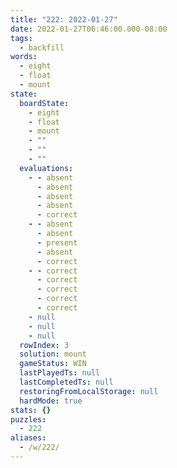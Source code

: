 ```yaml
---
title: "222: 2022-01-27"
date: 2022-01-27T06:46:00.000-08:00
tags:
  - backfill
words:
  - eight
  - float
  - mount
state:
  boardState:
    - eight
    - float
    - mount
    - ""
    - ""
    - ""
  evaluations:
    - - absent
      - absent
      - absent
      - absent
      - correct
    - - absent
      - absent
      - present
      - absent
      - correct
    - - correct
      - correct
      - correct
      - correct
      - correct
    - null
    - null
    - null
  rowIndex: 3
  solution: mount
  gameStatus: WIN
  lastPlayedTs: null
  lastCompletedTs: null
  restoringFromLocalStorage: null
  hardMode: true
stats: {}
puzzles:
  - 222
aliases:
  - /w/222/
---
```

<!-- more -->
